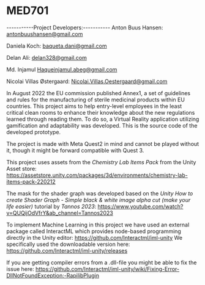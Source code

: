 # MED701
-----------Project Developers:-----------
Anton Buus Hansen: antonbuushansen@gmail.com

Daniela Koch: baqueta.dani@gmail.com

Delan Ali: delan328@gmail.com

Md. Injamul Haqueinjamul.abeg@gmail.com

Nicolai Villas Østergaard: Nicolai.Villas.Oestergaard@gmail.com


In August 2022 the EU commission published Annex1, a set of guidelines and rules for the manufacturing of sterile medicinal products within EU countries. This project aims to help entry-level employees in the least critical clean rooms to enhance their knowledge about the new regulations learned through reading them. To do so, a Virtual Reality application utilizing gamification and adaptability was developed. This is the source code of the developed prototype.

The project is made with Meta Quest2 in mind and cannot be played without it, though it might be forward compatible with Quest 3.

This project uses assets from the _Chemistry Lab Items Pack_ from the Unity Asset store:
https://assetstore.unity.com/packages/3d/environments/chemistry-lab-items-pack-220212

The mask for the shader graph was developed based on the _Unity How to create Shader Graph - Simple black & white image alpha cut (make your life easier)_ tutorial by _Tannos 2023_:
https://www.youtube.com/watch?v=QUQijOdVfrY&ab_channel=Tannos2023

To implement Machine Learning in this project we have used an external package called InteractML which provides node-based programming directly in the Unity editor: https://github.com/Interactml/iml-unity We specifically used the downloadable version here: https://github.com/Interactml/iml-unity/releases

If you are getting  compiler errors from a .dll-file you might be able to fix the issue here: https://github.com/Interactml/iml-unity/wiki/Fixing-Error-DllNotFoundException:-RapilibPlugin
